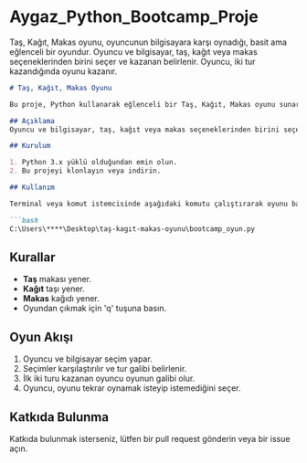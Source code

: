 # Aygaz_Python_Bootcamp_Proje
Taş, Kağıt, Makas oyunu, oyuncunun bilgisayara karşı oynadığı, basit ama eğlenceli bir oyundur. Oyuncu ve bilgisayar, taş, kağıt veya makas seçeneklerinden birini seçer ve kazanan belirlenir. Oyuncu, iki tur kazandığında oyunu kazanır.



```markdown
# Taş, Kağıt, Makas Oyunu

Bu proje, Python kullanarak eğlenceli bir Taş, Kağıt, Makas oyunu sunar. Oyuncu ve bilgisayar arasında geçen bu oyun, klasik kurallara dayanır ve her yaştan oyuncuya hitap eder.

## Açıklama
Oyuncu ve bilgisayar, taş, kağıt veya makas seçeneklerinden birini seçer ve kazanan belirlenir. Oyuncu, iki tur kazandığında oyunu kazanır. Oyundan çıkmak için 'q' tuşuna basılabilir.

## Kurulum

1. Python 3.x yüklü olduğundan emin olun.
2. Bu projeyi klonlayın veya indirin.

## Kullanım

Terminal veya komut istemcisinde aşağıdaki komutu çalıştırarak oyunu başlatın:

```bash
C:\Users\****\Desktop\taş-kagıt-makas-oyunu\bootcamp_oyun.py
```

## Kurallar

- **Taş** makası yener.
- **Kağıt** taşı yener.
- **Makas** kağıdı yener.
- Oyundan çıkmak için 'q' tuşuna basın.

## Oyun Akışı

1. Oyuncu ve bilgisayar seçim yapar.
2. Seçimler karşılaştırılır ve tur galibi belirlenir.
3. İlk iki turu kazanan oyuncu oyunun galibi olur.
4. Oyuncu, oyunu tekrar oynamak isteyip istemediğini seçer.

## Katkıda Bulunma

Katkıda bulunmak isterseniz, lütfen bir pull request gönderin veya bir issue açın.


